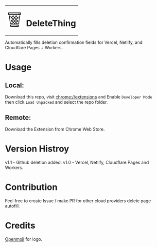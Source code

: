 <table>
  <tbody>
    <tr>
      <td><img src="./icons/icon48.png" alt="Icon 48" /></td>
      <td><h1>DeleteThing</h1></td>
    </tr>
  </tbody>
</table>

Automatically fills deletion confirmation fields for Vercel, Netlify, and Cloudflare Pages + Workers.

# Usage
## Local: 
Download this repo, visit [chrome://extensions](chrome://extensions) and Enable `Developer Mode` then click `Load Unpacked` and select the repo folder. 
## Remote: 
Download the Extension from Chrome Web Store. 

# Version Histroy
v1.1 - Github deletion added. 
v1.0 - Vercel, Netlify, Cloudflare Pages and Workers. 

# Contribution
Feel free to create Issue / make PR for other cloud providers delete page autofill.

# Credits
[Openmoji](https://github.com/hfg-gmuend/openmoji)
 for logo. 

